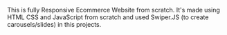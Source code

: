 This is fully Responsive Ecommerce Website from scratch. It's made using HTML CSS and JavaScript from scratch and used Swiper.JS (to create carousels/slides) in this projects.
